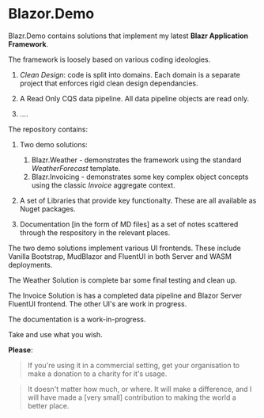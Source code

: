 # Blazor.Demo

Blazr.Demo contains solutions that implement my latest **Blazr Application Framework**.

The framework is loosely based on various coding ideologies.

1. *Clean Design*: code is split into domains.  Each domain is a separate project that enforces rigid clean design dependancies.
1. A Read Only CQS data pipeline.  All data pipeline objects are read only.  

1. ....

The repository contains:

1. Two demo solutions:
   1. Blazr.Weather - demonstrates the framework using the standard *WeatherForecast* template.
   1. Blazr.Invoicing - demonstrates some key complex object concepts using the classic *Invoice* aggregate context.
   
1. A set of Libraries that provide key functionalty.  These are all available as Nuget packages.

1. Documentation [in the form of MD files] as a set of notes scattered through the respository in the relevant places.

The two demo solutions implement various UI frontends.  These include Vanilla Bootstrap, MudBlazor and FluentUI in both Server and WASM deployments.

The Weather Solution is complete bar some final testing and clean up.

The Invoice Solution is has a completed data pipeline and Blazor Server FluentUI frontend.  The other UI's are work in progress.

The documentation is a work-in-progress.

Take and use what you wish.

**Please**:  

> If you're using it in a commercial setting, get your organisation to make a donation to a charity for it's usage.

> It doesn't matter how much, or where.  It will make a difference, and I will have made a [very small] contribution to making the world a better place.

